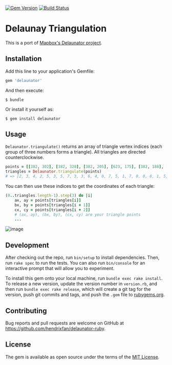 [![Gem Version](https://badge.fury.io/rb/delaunator.svg)](https://badge.fury.io/rb/delaunator)
[![Build Status](https://travis-ci.com/hendrixfan/delaunator-ruby.svg?branch=master)](https://travis-ci.com/hendrixfan/delaunator-ruby)

# Delaunay Triangulation

This is a port of [Mapbox's Delaunator project](https://github.com/mapbox/delaunator).

## Installation

Add this line to your application's Gemfile:

```ruby
gem 'delaunator'
```

And then execute:

    $ bundle

Or install it yourself as:

    $ gem install delaunator

## Usage

`Delaunator.triangulate()` returns an array of triangle vertex indices (each group of three numbers forms a triangle). All triangles are directed counterclockwise.

```ruby
points = [[382, 302], [382, 328], [382, 205], [623, 175], [382, 188], [382, 284], [623, 87], [623, 341], [141, 227]]
triangles = Delaunator.triangulate(points)
# => [2, 3, 4, 2, 5, 3, 5, 7, 3, 3, 6, 4, 0, 7, 5, 1, 7, 0, 0, 8, 1, 5, 8, 0, 2, 8, 5, 4, 8, 2, 6, 8, 4]
```

You can then use these indices to get the coordinates of each triangle:

```ruby
(0..triangles.length-1).step(3) do |i|
    ax, ay = points[triangles[i]]
    bx, by = points[triangles[i + 1]]
    cx, cy = points[triangles[i + 2]]
    # (ax, ay), (bx, by), (cx, cy) are your triangle points
    ...
```

![image](https://user-images.githubusercontent.com/19203626/71546247-4c963600-2995-11ea-948f-5fec1d7982ea.png)


## Development

After checking out the repo, run `bin/setup` to install dependencies. Then, run `rake spec` to run the tests. You can also run `bin/console` for an interactive prompt that will allow you to experiment.

To install this gem onto your local machine, run `bundle exec rake install`. To release a new version, update the version number in `version.rb`, and then run `bundle exec rake release`, which will create a git tag for the version, push git commits and tags, and push the `.gem` file to [rubygems.org](https://rubygems.org).

## Contributing

Bug reports and pull requests are welcome on GitHub at https://github.com/hendrixfan/delaunator-ruby.

## License

The gem is available as open source under the terms of the [MIT License](https://opensource.org/licenses/MIT).
